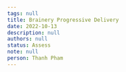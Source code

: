 ```yaml
---
tags: null
title: Brainery Progressive Delivery
date: 2022-10-13
description: null
authors: null
status: Assess
note: null
person: Thanh Pham
---
```


